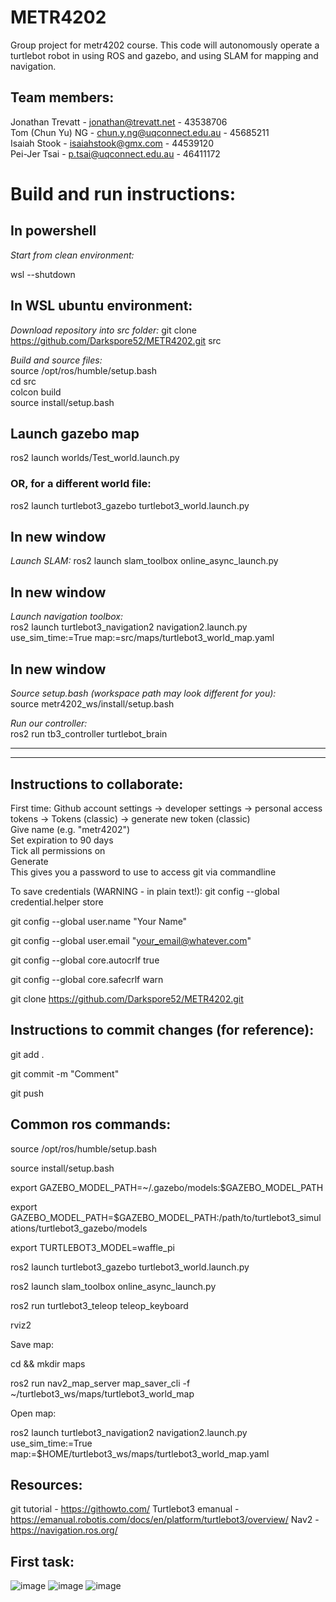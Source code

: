 # METR4202
Group project for metr4202 course.
This code will autonomously operate a turtlebot robot in using ROS and gazebo, and using SLAM for mapping and navigation.

Team members:
--------------
Jonathan Trevatt - jonathan@trevatt.net - 43538706\
Tom (Chun Yu) NG - chun.y.ng@uqconnect.edu.au - 45685211\
Isaiah Stook - isaiahstook@gmx.com - 44539120\
Pei-Jer Tsai - p.tsai@uqconnect.edu.au - 46411172

# Build and run instructions:
## In powershell
*Start from clean environment:*

wsl --shutdown

## In WSL ubuntu environment:
*Download repository into src folder:*
git clone https://github.com/Darkspore52/METR4202.git src

*Build and source files:*\
source /opt/ros/humble/setup.bash\
cd src\
colcon build\
source install/setup.bash

## Launch gazebo map
ros2 launch worlds/Test_world.launch.py
### OR, for a different world file:
ros2 launch turtlebot3_gazebo turtlebot3_world.launch.py

## In new window
*Launch SLAM:*
ros2 launch slam_toolbox online_async_launch.py

## In new window
*Launch navigation toolbox:*\
ros2 launch turtlebot3_navigation2 navigation2.launch.py use_sim_time:=True map:=src/maps/turtlebot3_world_map.yaml

## In new window
*Source setup.bash (workspace path may look different for you):*\
source metr4202_ws/install/setup.bash

*Run our controller:*\
ros2 run tb3_controller turtlebot_brain

------------------
------------------

Instructions to collaborate:
------------------
First time:
Github account settings -> developer settings -> personal access tokens -> Tokens (classic) -> generate new token (classic)\
Give name (e.g. "metr4202")\
Set expiration to 90 days\
Tick all permissions on\
Generate\
This gives you a password to use to access git via commandline

To save credentials (WARNING - in plain text!): git config --global credential.helper store

git config --global user.name "Your Name"

git config --global user.email "your_email@whatever.com"

git config --global core.autocrlf true

git config --global core.safecrlf warn

git clone https://github.com/Darkspore52/METR4202.git

Instructions to commit changes (for reference):
----------------------
git add .

git commit -m "Comment"

git push

Common ros commands:
--------------
source /opt/ros/humble/setup.bash

source install/setup.bash

export GAZEBO_MODEL_PATH=~/.gazebo/models:$GAZEBO_MODEL_PATH

export GAZEBO_MODEL_PATH=$GAZEBO_MODEL_PATH:/path/to/turtlebot3_simulations/turtlebot3_gazebo/models

export TURTLEBOT3_MODEL=waffle_pi

ros2 launch turtlebot3_gazebo turtlebot3_world.launch.py

ros2 launch slam_toolbox online_async_launch.py

ros2 run turtlebot3_teleop teleop_keyboard

rviz2

Save map:

cd && mkdir maps

ros2 run nav2_map_server map_saver_cli -f ~/turtlebot3_ws/maps/turtlebot3_world_map

Open map:

ros2 launch turtlebot3_navigation2 navigation2.launch.py use_sim_time:=True map:=$HOME/turtlebot3_ws/maps/turtlebot3_world_map.yaml

Resources:
--------------------
git tutorial - https://githowto.com/
Turtlebot3 emanual - https://emanual.robotis.com/docs/en/platform/turtlebot3/overview/
Nav2 - https://navigation.ros.org/

First task:
------------------
![image](https://github.com/Darkspore52/METR4202/assets/53199626/2ed54762-153d-4e1a-82b4-4402c19c313a)
![image](https://github.com/Darkspore52/METR4202/assets/53199626/f72eb190-d610-42e2-a826-6b94fcd896db)
![image](https://github.com/Darkspore52/METR4202/assets/53199626/133a43dd-382d-42e8-8028-866ece37b6ac)


